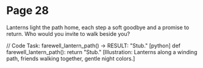 # Page 28

Lanterns light the path home, each step a soft goodbye and a promise to return.
Who would you invite to walk beside you?

// Code Task: farewell_lantern_path() → RESULT: "Stub."
[python]
def farewell_lantern_path():
    return "Stub."
[Illustration: Lanterns along a winding path, friends walking together, gentle night colors.]
